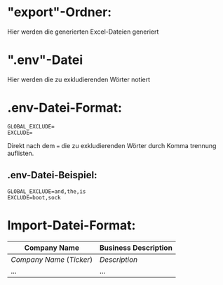 # "export"-Ordner:
Hier werden die generierten Excel-Dateien generiert

# ".env"-Datei
Hier werden die zu exkludierenden Wörter notiert

# .env-Datei-Format:
```
GLOBAL_EXCLUDE=
EXCLUDE=
```
Direkt nach dem `=` die zu exkludierenden Wörter durch Komma trennung auflisten.
## .env-Datei-Beispiel:
```
GLOBAL_EXCLUDE=and,the,is
EXCLUDE=boot,sock
```


# Import-Datei-Format:

| Company Name              | Business Description |
|---------------------------|----------------------|
| _Company Name_ (_Ticker_) | _Description_        |
| ...                       | ...                  |
